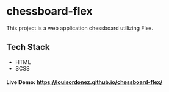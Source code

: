 # chessboard-flex

This project is a web application chessboard utilizing Flex.

## Tech Stack

- HTML
- SCSS

#### Live Demo: https://louisordonez.github.io/chessboard-flex/
